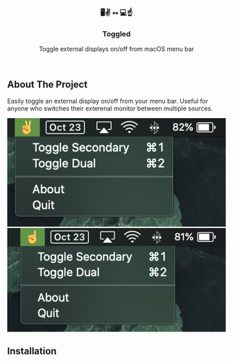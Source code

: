<!-- PROJECT LOGO -->
<br />
<p align="center">
  <h3 align="center"> 🖥✌️ ⭤ 💻☝️ </h3>

  <h3 align="center">Toggled</h3>

  <p align="center">
    Toggle external displays on/off from macOS menu bar
    <br />
  </p>
 </p>
 <br />
 
<!-- ABOUT THE PROJECT -->
## About The Project

Easily toggle an external display on/off from your menu bar. Useful for anyone who switches their exterenal monitor between multiple sources.

![](https://raw.githubusercontent.com/joeyscarim/toggled/master/screen1.png)
![](https://raw.githubusercontent.com/joeyscarim/toggled/master/screen2.png)

<!-- INSTALLATION -->
## Installation
